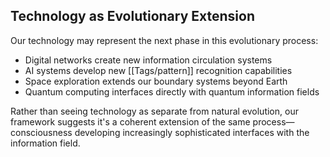 ## Technology as Evolutionary Extension

Our technology may represent the next phase in this evolutionary process:

- Digital networks create new information circulation systems
- AI systems develop new [[Tags/pattern]] recognition capabilities
- Space exploration extends our boundary systems beyond Earth
- Quantum computing interfaces directly with quantum information fields

Rather than seeing technology as separate from natural evolution, our framework suggests it's a coherent extension of the same process—consciousness developing increasingly sophisticated interfaces with the information field.
